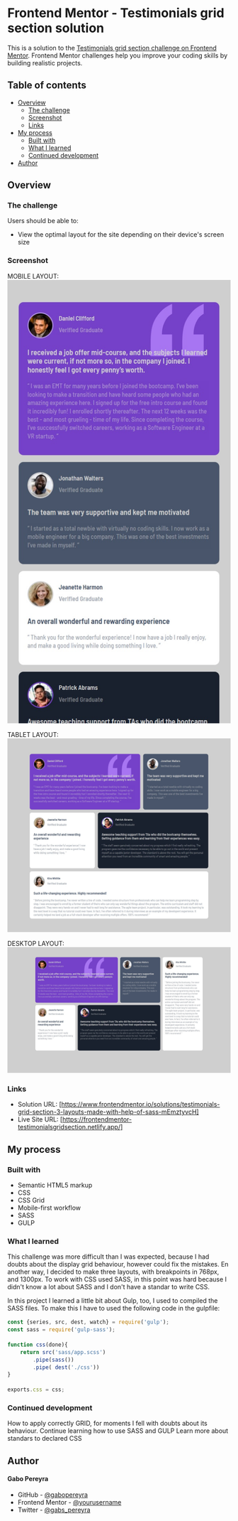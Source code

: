 # Frontend Mentor - Testimonials grid section solution

This is a solution to the [Testimonials grid section challenge on Frontend Mentor](https://www.frontendmentor.io/challenges/testimonials-grid-section-Nnw6J7Un7). Frontend Mentor challenges help you improve your coding skills by building realistic projects. 

## Table of contents

- [Overview](#overview)
  - [The challenge](#the-challenge)
  - [Screenshot](#screenshot)
  - [Links](#links)
- [My process](#my-process)
  - [Built with](#built-with)
  - [What I learned](#what-i-learned)
  - [Continued development](#continued-development)
- [Author](#author)

## Overview

### The challenge

Users should be able to:

- View the optimal layout for the site depending on their device's screen size

### Screenshot
MOBILE LAYOUT:
![](./screenshots/MOBILE.jpg)

TABLET LAYOUT:
![](./screenshots/TABLET.jpg)

DESKTOP LAYOUT:
![](./screenshots/DESKTOP.jpg)

### Links

- Solution URL: [https://www.frontendmentor.io/solutions/testimonials-grid-section-3-layouts-made-with-help-of-sass-mEmztyvcH]
- Live Site URL: [https://frontendmentor-testimonialsgridsection.netlify.app/]

## My process

### Built with

- Semantic HTML5 markup
- CSS
- CSS Grid
- Mobile-first workflow
- SASS
- GULP

### What I learned
This challenge was more difficult than I was expected, because I had doubts about the display grid behaviour, however could fix the mistakes.
En another way, I decided to make three layouts, with breakpoints in 768px, and 1300px.
To work with CSS used SASS, in this point was hard because I didn't know a lot about SASS and I don't have a standar to write CSS.

In this project I learned a little bit about Gulp, too, I used to compiled the SASS files. To make this I have to used the following code in the gulpfile:

```js
const {series, src, dest, watch} = require('gulp'); 
const sass = require('gulp-sass');

function css(done){
    return src('sass/app.scss')
        .pipe(sass())
        .pipe( dest('./css'))
}

exports.css = css;
```

### Continued development

How to apply correctly GRID, for moments I fell with doubts about its behaviour.
Continue learning how to use SASS and GULP
Learn more about standars to declared CSS

## Author
<h4>Gabo Pereyra</h4>

- GitHub - [@gabopereyra](https://github.com/gabopereyra)
- Frontend Mentor - [@yourusername](https://www.frontendmentor.io/profile/yourusername)
- Twitter - [@gabs_pereyra](https://github.com/gabopereyra)
